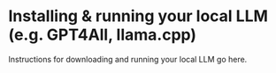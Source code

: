 # Installing & running your local LLM (e.g. GPT4All, llama.cpp)

Instructions for downloading and running your local LLM go here.
